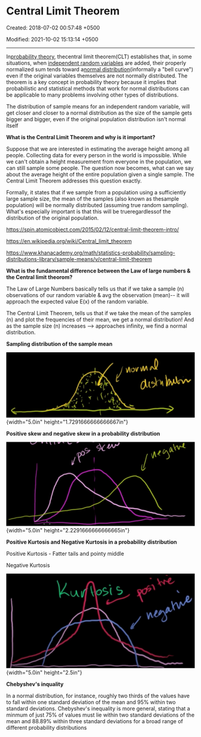 # Central Limit Theorem

Created: 2018-07-02 00:57:48 +0500

Modified: 2021-10-02 15:13:14 +0500

---

In[probability theory](https://en.wikipedia.org/wiki/Probability_theory), thecentral limit theorem(CLT) establishes that, in some situations, when [independent random variables](https://en.wikipedia.org/wiki/Statistical_independence) are added, their properly normalized sum tends toward a[normal distribution](https://en.wikipedia.org/wiki/Normal_distribution)(informally a "bell curve") even if the original variables themselves are not normally distributed. The theorem is a key concept in probability theory because it implies that probabilistic and statistical methods that work for normal distributions can be applicable to many problems involving other types of distributions.



The distribution of sample means for an independent random variable, will get closer and closer to a normal distribution as the size of the sample gets bigger and bigger, even if the original population distribution isn't normal itself



**What is the Central Limit Theorem and why is it important?**

Suppose that we are interested in estimating the average height among all people. Collecting data for every person in the world is impossible. While we can't obtain a height measurement from everyone in the population, we can still sample some people. The question now becomes, what can we say about the average height of the entire population given a single sample. The Central Limit Theorem addresses this question exactly.



Formally, it states that if we sample from a population using a sufficiently large sample size, the mean of the samples (also known as thesample population) will be normally distributed (assuming true random sampling). What's especially important is that this will be trueregardlessof the distribution of the original population.



<https://spin.atomicobject.com/2015/02/12/central-limit-theorem-intro/>

<https://en.wikipedia.org/wiki/Central_limit_theorem>

<https://www.khanacademy.org/math/statistics-probability/sampling-distributions-library/sample-means/v/central-limit-theorem>



**What is the fundamental difference between the Law of large numbers & the Central limit theorom?**

The Law of Large Numbers basically tells us that if we take a sample (n) observations of our random variable & avg the observation (mean)-- it will approach the expected value E(x) of the random variable.



The Central Limit Theorem, tells us that if we take the mean of the samples (n) and plot the frequencies of their mean, we get a normal distribution! And as the sample size (n) increases --> approaches infinity, we find a normal distribution.



**Sampling distribution of the sample mean**

![](media/Central-Limit-Theorem-image1.jpeg){width="5.0in" height="1.7291666666666667in"}



**Positive skew and negative skew in a probability distribution**

![](media/Central-Limit-Theorem-image2.jpeg){width="5.0in" height="2.2291666666666665in"}



**Positive Kurtosis and Negative Kurtosis in a probability distribution**

Positive Kurtosis - Fatter tails and pointy middle

Negative Kurtosis

![](media/Central-Limit-Theorem-image3.jpeg){width="5.0in" height="2.5in"}



**Chebyshev's inquality**

In a normal distribution, for instance, roughly two thirds of the values have to fall within one standard deviation of the mean and 95% within two standard deviations. Chebyshev's inequality is more general, stating that a minmum of just 75% of values must lie within two standard deviations of the mean and 88.89% within three standard deviations for a broad range of different probability distributions



